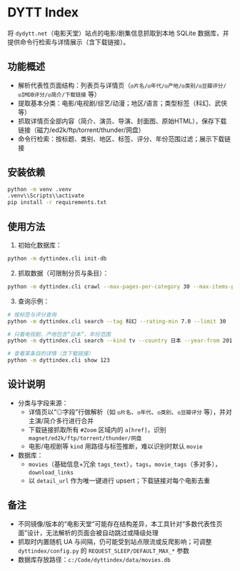 # DYTT Index

将 `dydytt.net`（电影天堂）站点的电影/剧集信息抓取到本地 SQLite 数据库，并提供命令行检索与详情展示（含下载链接）。

## 功能概述
- 解析代表性页面结构：列表页与详情页（`◎片名/◎年代/◎产地/◎类别/◎豆瓣评分/◎IMDB评分/◎简介/下载链接` 等）
- 提取基本分类：电影/电视剧/综艺/动漫；地区/语言；类型标签（科幻、武侠等）
- 抓取详情页全部内容（简介、演员、导演、封面图、原始HTML），保存下载链接（磁力/ed2k/ftp/torrent/thunder/网盘）
- 命令行检索：按标题、类别、地区、标签、评分、年份范围过滤；展示下载链接

## 安装依赖
```bash
python -m venv .venv
.venv\\Scripts\\activate
pip install -r requirements.txt
```

## 使用方法
1. 初始化数据库：
```bash
python -m dyttindex.cli init-db
```
2. 抓取数据（可限制分页与条目）：
```bash
python -m dyttindex.cli crawl --max-pages-per-category 30 --max-items-per-category 1000
```
3. 查询示例：
```bash
# 按标签与评分查询
python -m dyttindex.cli search --tag 科幻 --rating-min 7.0 --limit 30

# 只看电视剧，产地包含“日本”，年份范围
python -m dyttindex.cli search --kind tv --country 日本 --year-from 2015 --year-to 2024

# 查看某条目的详情（含下载链接）
python -m dyttindex.cli show 123
```

## 设计说明
- 分类与字段来源：
  - 详情页以“◎字段”行做解析（如 `◎片名`、`◎年代`、`◎类别`、`◎豆瓣评分` 等），并对主演/简介多行进行合并
  - 下载链接抓取所有 `#Zoom` 区域内的 `a[href]`，识别 `magnet/ed2k/ftp/torrent/thunder/网盘`
  - 电影/电视剧等 `kind` 用路径与标签推断，难以识别时默认 `movie`
- 数据库：
  - `movies`（基础信息+冗余 `tags_text`），`tags`，`movie_tags`（多对多），`download_links`
  - 以 `detail_url` 作为唯一键进行 upsert；下载链接对每个电影去重

## 备注
- 不同镜像/版本的“电影天堂”可能存在结构差异，本工具针对“多数代表性页面”设计，无法解析的页面会被自动跳过或降级处理
- 抓取时内置随机 UA 与间隔，仍可能受到站点限流或反爬影响；可调整 `dyttindex/config.py` 的 `REQUEST_SLEEP/DEFAULT_MAX_*` 参数
- 数据库存放路径：`c:/Code/dyttindex/data/movies.db`